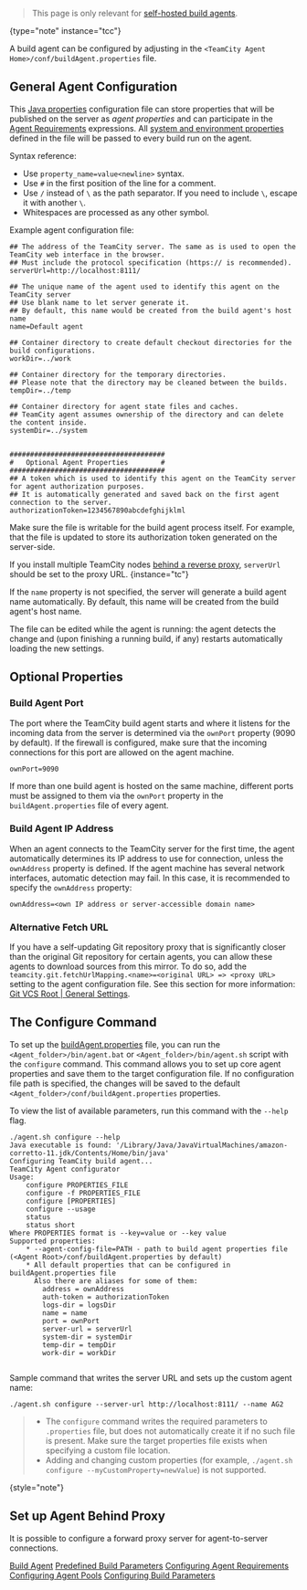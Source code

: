[//]: # (title: Configure Agent Installation)
[//]: # (auxiliary-id: Configure Agent Installation;Build Agent Configuration)

>This page is only relevant for [self-hosted build agents](teamcity-cloud-subscription-and-licensing.md#cloud-self-hosted-agents).
>
{type="note" instance="tcc"}

A build agent can be configured by adjusting in the `<TeamCity Agent Home>/conf/buildAgent.properties` file.

## General Agent Configuration

This [Java properties](https://java.sun.com/j2se/1.5.0/docs/api/java/util/Properties.html#load(java.io.InputStream)) configuration file can store properties that will be published on the server as _agent properties_ and can participate in the [Agent Requirements](agent-requirements.md) expressions. All [system and environment properties](predefined-build-parameters.md#Predefined+Agent+Build+Parameters) defined in the file will be passed to every build run on the agent.

Syntax reference:
* Use `property_name=value<newline>` syntax.
* Use `#` in the first position of the line for a comment.
* Use `/` instead of `\` as the path separator. If you need to include `\`, escape it with another `\`.
* Whitespaces are processed as any other symbol.

Example agent configuration file:

```Shell
## The address of the TeamCity server. The same as is used to open the TeamCity web interface in the browser.
## Must include the protocol specification (https:// is recommended).
serverUrl=http://localhost:8111/

## The unique name of the agent used to identify this agent on the TeamCity server
## Use blank name to let server generate it.
## By default, this name would be created from the build agent's host name
name=Default agent

## Container directory to create default checkout directories for the build configurations.
workDir=../work

## Container directory for the temporary directories.
## Please note that the directory may be cleaned between the builds.
tempDir=../temp
 
## Container directory for agent state files and caches.
## TeamCity agent assumes ownership of the directory and can delete the content inside.
systemDir=../system

 
######################################
#   Optional Agent Properties        #
######################################
## A token which is used to identify this agent on the TeamCity server for agent authorization purposes.
## It is automatically generated and saved back on the first agent connection to the server.
authorizationToken=1234567890abcdefghijklml

```

Make sure the file is writable for the build agent process itself. For example, that the file is updated to store its authorization token generated on the server-side.

If you install multiple TeamCity nodes [behind a reverse proxy](multinode-setup.md#Proxy+Configuration), `serverUrl` should be set to the proxy URL.
{instance="tc"}

If the `name` property is not specified, the server will generate a build agent name automatically. By default, this name will be created from the build agent's host name.

The file can be edited while the agent is running: the agent detects the change and (upon finishing a running build, if any) restarts automatically loading the new settings.

## Optional Properties

### Build Agent Port

The port where the TeamCity build agent starts and where it listens for the incoming data from the server is determined via the `ownPort` property (9090 by default). If the firewall is configured, make sure that the incoming connections for this port are allowed on the agent machine.

```Shell
ownPort=9090

```

If more than one build agent is hosted on the same machine, different ports must be assigned to them via the `ownPort` property in the `buildAgent.properties` file of every agent.

### Build Agent IP Address

When an agent connects to the TeamCity server for the first time, the agent automatically determines its IP address to use for connection, unless the `ownAddress` property is defined. If the agent machine has several network interfaces, automatic detection may fail. In this case, it is recommended to specify the `ownAddress` property:

```Shell
ownAddress=<own IP address or server-accessible domain name>

```

### Alternative Fetch URL

If you have a self-updating Git repository proxy that is significantly closer than the original Git repository for certain agents, you can allow these agents to download sources from this mirror. To do so, add the `teamcity.git.fetchUrlMapping.<name>=<original URL> => <proxy URL>` setting to the agent configuration file. See this section for more information: [Git VCS Root | General Settings](git.md#General+Settings).

## The Configure Command

<snippet include-id="agent-configure-command">

To set up the [buildAgent.properties](configure-agent-installation.md#General+Agent+Configuration) file, you can run the `<Agent_folder>/bin/agent.bat` or `<Agent_folder>/bin/agent.sh` script with the `configure` command. This command allows you to set up core agent properties and save them to the target configuration file. If no configuration file path is specified, the changes will be saved to the default `<Agent_folder>/conf/buildAgent.properties` properties.

To view the list of available parameters, run this command with the `--help` flag.


```Shell
./agent.sh configure --help
Java executable is found: '/Library/Java/JavaVirtualMachines/amazon-corretto-11.jdk/Contents/Home/bin/java'
Configuring TeamCity build agent...
TeamCity Agent configurator
Usage: 
	configure PROPERTIES_FILE
	configure -f PROPERTIES_FILE
	configure [PROPERTIES]
	configure --usage
	status
	status short
Where PROPERTIES format is --key=value or --key value
Supported properties:
	* --agent-config-file=PATH - path to build agent properties file (<Agent Root>/conf/buildAgent.properties by default)
	* All default properties that can be configured in buildAgent.properties file
	  Also there are aliases for some of them:
		address = ownAddress
		auth-token = authorizationToken
		logs-dir = logsDir
		name = name
		port = ownPort
		server-url = serverUrl
		system-dir = systemDir
		temp-dir = tempDir
		work-dir = workDir


```

Sample command that writes the server URL and sets up the custom agent name:

```Shell
./agent.sh configure --server-url http://localhost:8111/ --name AG2
```

> * The `configure` command writes the required parameters to `.properties` file, but does not automatically create it if no such file is present. Make sure the target properties file exists when specifying a custom file location.
> * Adding and changing custom properties (for example, `./agent.sh configure --myCustomProperty=newValue`) is not supported.
> 
{style="note"}

</snippet>

## Set up Agent Behind Proxy

It is possible to configure a forward proxy server for agent-to-server connections.

<include from="configuring-proxy-server.md" element-id="agent-proxy-server"/>

<seealso>
        <category ref="concepts">
            <a href="build-agent.md">Build Agent</a>
        </category>
        <category ref="admin-guide">
            <a href="predefined-build-parameters.md">Predefined Build Parameters</a>
            <a href="configuring-agent-requirements.md">Configuring Agent Requirements</a>
            <a href="configuring-agent-pools.md">Configuring Agent Pools</a>
            <a href="configuring-build-parameters.md">Configuring Build Parameters</a>
        </category>
</seealso>
